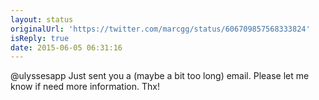 ```yaml
---
layout: status
originalUrl: 'https://twitter.com/marcgg/status/606709857568333824'
isReply: true
date: 2015-06-05 06:31:16
---
```


@ulyssesapp Just sent you a (maybe a bit too long) email. Please let me know if need more information. Thx!
